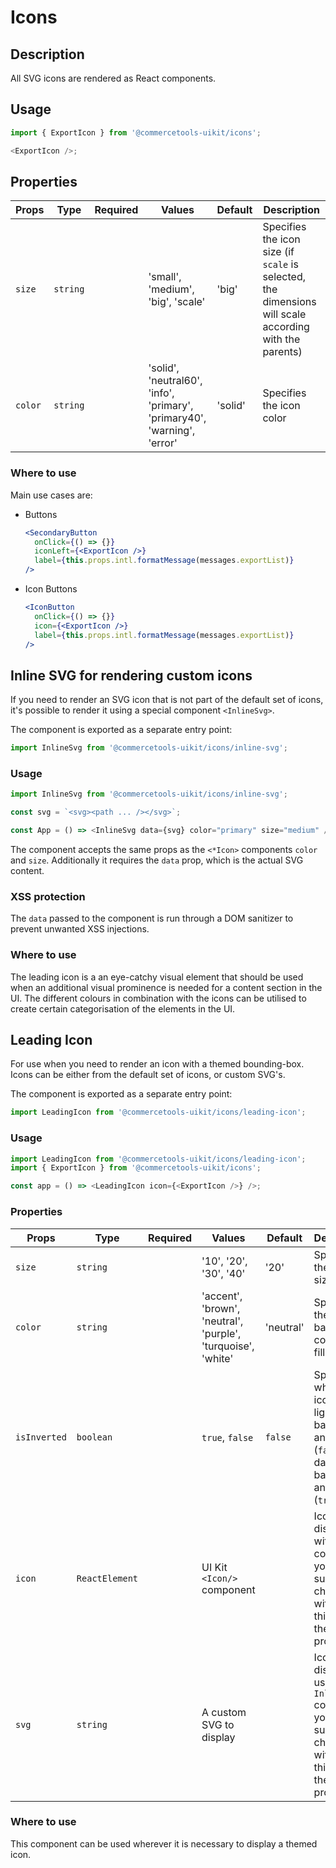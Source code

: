 # Icons

## Description

All SVG icons are rendered as React components.

## Usage

```js
import { ExportIcon } from '@commercetools-uikit/icons';

<ExportIcon />;
```

## Properties

| Props   | Type     | Required | Values                                                                   | Default | Description                                                                                            |
| ------- | -------- | :------: | ------------------------------------------------------------------------ | ------- | ------------------------------------------------------------------------------------------------------ |
| `size`  | `string` |          | 'small', 'medium', 'big', 'scale'                                        | 'big'   | Specifies the icon size (if `scale` is selected, the dimensions will scale according with the parents) |
| `color` | `string` |          | 'solid', 'neutral60', 'info', 'primary', 'primary40', 'warning', 'error' | 'solid' | Specifies the icon color                                                                               |

### Where to use

Main use cases are:

- Buttons

  ```jsx
  <SecondaryButton
    onClick={() => {}}
    iconLeft={<ExportIcon />}
    label={this.props.intl.formatMessage(messages.exportList)}
  />
  ```

- Icon Buttons

  ```jsx
  <IconButton
    onClick={() => {}}
    icon={<ExportIcon />}
    label={this.props.intl.formatMessage(messages.exportList)}
  />
  ```

## Inline SVG for rendering custom icons

If you need to render an SVG icon that is not part of the default set of icons, it's possible to render it using a special component `<InlineSvg>`.

The component is exported as a separate entry point:

```js
import InlineSvg from '@commercetools-uikit/icons/inline-svg';
```

### Usage

```js
import InlineSvg from '@commercetools-uikit/icons/inline-svg';

const svg = `<svg><path ... /></svg>`;

const App = () => <InlineSvg data={svg} color="primary" size="medium" />;
```

The component accepts the same props as the `<*Icon>` components `color` and `size`. Additionally it requires the `data` prop, which is the actual SVG content.

### XSS protection

The `data` passed to the component is run through a DOM sanitizer to prevent unwanted XSS injections.

### Where to use

The leading icon is a an eye-catchy visual element that should be used when an additional visual prominence is needed for a content section in the UI. The different colours in combination with the icons can be utilised to create certain categorisation of the elements in the UI.

## Leading Icon

For use when you need to render an icon with a themed bounding-box. Icons can be either from the default set of icons, or custom SVG's.

The component is exported as a separate entry point:

```js
import LeadingIcon from '@commercetools-uikit/icons/leading-icon';
```

### Usage

```js
import LeadingIcon from '@commercetools-uikit/icons/leading-icon';
import { ExportIcon } from '@commercetools-uikit/icons';

const app = () => <LeadingIcon icon={<ExportIcon />} />;
```

### Properties

| Props        | Type           | Required | Values                                                       | Default   | Description                                                                                                                 |
| ------------ | -------------- | :------: | ------------------------------------------------------------ | --------- | --------------------------------------------------------------------------------------------------------------------------- |
| `size`       | `string`       |          | '10', '20', '30', '40'                                       | '20'      | Specifies the icon size                                                                                                     |
| `color`      | `string`       |          | 'accent', 'brown', 'neutral', 'purple', 'turquoise', 'white' | 'neutral' | Specifies the icon's background color and fill color                                                                        |
| `isInverted` | `boolean`      |          | `true`, `false`                                              | `false`   | Specifies whether the icon has a light background and dark fill (`false`), or dark background and light fill (`true`)       |
| `icon`       | `ReactElement` |          | UI Kit `<Icon/>` component                                   |           | Icon that is displayed within the component, you must supply a child icon with with this prop or the `svg` prop             |
| `svg`        | `string`       |          | A custom SVG to display                                      |           | Icon that is displayed using the `InlineSvg` component, you must supply a child icon with with this prop or the `icon` prop |

### Where to use

This component can be used wherever it is necessary to display a themed icon.
